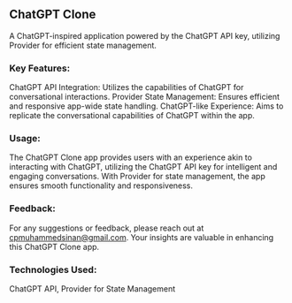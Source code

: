 
## ChatGPT Clone

A ChatGPT-inspired application powered by the ChatGPT API key, utilizing Provider for efficient state management.

### Key Features:
ChatGPT API Integration: Utilizes the capabilities of ChatGPT for conversational interactions.
Provider State Management: Ensures efficient and responsive app-wide state handling.
ChatGPT-like Experience: Aims to replicate the conversational capabilities of ChatGPT within the app.

### Usage:
The ChatGPT Clone app provides users with an experience akin to interacting with ChatGPT, utilizing the ChatGPT API key for intelligent and engaging conversations. With Provider for state management, the app ensures smooth functionality and responsiveness.

### Feedback:
For any suggestions or feedback, please reach out at cpmuhammedsinan@gmail.com. Your insights are valuable in enhancing this ChatGPT Clone app.

### Technologies Used:
ChatGPT API, Provider for State Management
